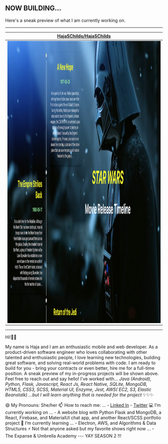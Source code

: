 ## NOW BUILDING...

Here's a sneak preview of what I am currently working on.

---

| [HajaSChilds/HajaSChilds](https://github.com/HajaSChilds/HajaSChilds) |
| :-: |
| <a href="https://github.com/HajaSChilds/HajaSChilds"><img src="https://github.com/HajaSChilds/HajaSChilds/raw/master/DISPLAY.jpg" alt="HajaSChilds/HajaSChilds" title="HajaSChilds/HajaSChilds" width="900" height="900"></a> |



---

Hi!👋🏽 

My name is Haja and I am an enthusiastic mobile and web developer. As a product-driven software engineer who loves collaborating with other talented and enthusiastic people, I love learning new technologies, building great software, and solving real-world problems with code. I am ready to build for you - bring your contracts or even better, hire me for a full-time position. A sneak preview of my in-progress projects will be shown above. Feel free to reach out and say hello!
I've worked with... *Java (Android), Python, Flask, Javascript, React Js, React Native, SQLite, MongoDB, HTML5, CSS3, SCSS, Material UI, Enzyme, Jest, AWS( EC2, S3, Elastic Beanstalk) ...but I will learn anything that is needed for the project* ✨✨✨

😄 My Pronouns: She/her
📫 How to reach me: ... - [Linked In](https://www.linkedin.com/in/haja-childs-dev-md/) - [Twitter](https://twitter.com/tech_natural)
💻 I’m currently working on ... - A website blog with Python Flask and MongoDB, a React, Firebase, and MaterialUI chat app, and another React/SCSS portfolio project
🌱 I’m currently learning ... - Electron, AWS, and Algorithms & Data Structures
⚡ Not that anyone asked but my favorite shows right now ... - The Expanse  &  Umbrella Academy --- YAY SEASON 2 !!!
